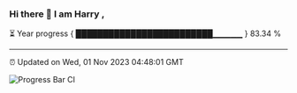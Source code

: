 ### Hi there 👋 I am Harry , 

⏳ Year progress { █████████████████████████▁▁▁▁▁ } 83.34 %

---

⏰ Updated on Wed, 01 Nov 2023 04:48:01 GMT

![Progress Bar CI](https://github.com/duykhang68/duykhang68/workflows/Progress%20Bar%20CI/badge.svg)

